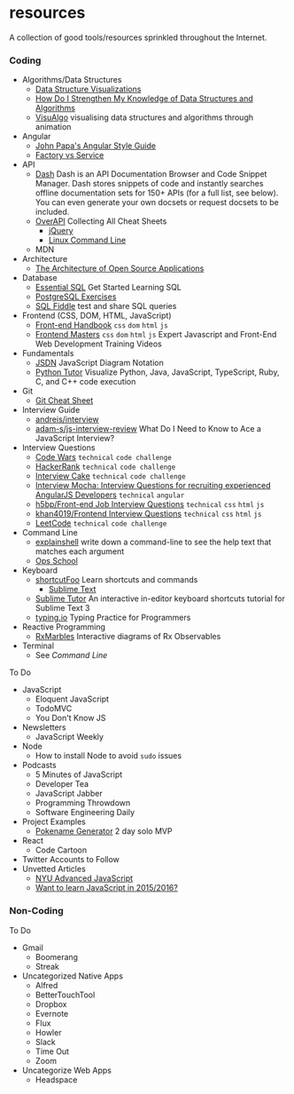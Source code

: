 # resources
A collection of good tools/resources sprinkled throughout the Internet.

### Coding

* Algorithms/Data Structures
  * [Data Structure Visualizations](https://www.cs.usfca.edu/~galles/visualization/Algorithms.html)
  * [How Do I Strengthen My Knowledge of Data Structures and Algorithms](http://www.forbes.com/sites/quora/2013/07/03/how-do-i-strengthen-my-knowledge-of-data-structures-and-algorithms/)
  * [VisuAlgo](http://visualgo.net/) visualising data structures and algorithms through animation
* Angular
  * [John Papa's Angular Style Guide](https://github.com/johnpapa/angular-styleguide)
  * [Factory vs Service](https://toddmotto.com/factory-versus-service)
* API
  * [Dash](https://kapeli.com/dash) Dash is an API Documentation Browser and Code Snippet Manager. Dash stores snippets of code and instantly searches offline documentation sets for 150+ APIs (for a full list, see below). You can even generate your own docsets or request docsets to be included.
  * [OverAPI](http://overapi.com/) Collecting All Cheat Sheets
    * [jQuery](http://overapi.com/jquery/)
    * [Linux Command Line](http://overapi.com/linux/)
  * MDN
* Architecture
  * [The Architecture of Open Source Applications](http://aosabook.org/en/index.html)
* Database
  * [Essential SQL](http://www.essentialsql.com/getting-started/) Get Started Learning SQL
  * [PostgreSQL Exercises](https://pgexercises.com/)
  * [SQL Fiddle](http://sqlfiddle.com/) test and share SQL queries
* Frontend (CSS, DOM, HTML, JavaScript)
  * [Front-end Handbook](http://www.frontendhandbook.com/) `css` `dom` `html` `js`
  * [Frontend Masters](https://frontendmasters.com/) `css` `dom` `html` `js` Expert Javascript and Front-End Web Development Training Videos
* Fundamentals
  * [JSDN](https://github.com/mindeavor/jsdn) JavaScript Diagram Notation
  * [Python Tutor](http://pythontutor.com/) Visualize Python, Java, JavaScript, TypeScript, Ruby, C, and C++ code execution
* Git
  * [Git Cheat Sheet](https://education.github.com/git-cheat-sheet-education.pdf)
* Interview Guide
  * [andreis/interview](https://github.com/andreis/interview)
  * [adam-s/js-interview-review](https://github.com/adam-s/js-interview-review) What Do I Need to Know to Ace a JavaScript Interview?
* Interview Questions
  * [Code Wars](http://www.codewars.com/) `technical` `code challenge`
  * [HackerRank](https://www.hackerrank.com/) `technical` `code challenge`
  * [Interview Cake](https://www.interviewcake.com/) `technical` `code challenge`
  * [Interview Mocha: Interview Questions for recruiting experienced AngularJS Developers](https://blog.interviewmocha.com/angularjs-interview-questions-for-experienced/) `technical` `angular`
  * [h5bp/Front-end Job Interview Questions](https://github.com/h5bp/Front-end-Developer-Interview-Questions) `technical` `css` `html` `js`
  * [khan4019/Frontend Interview Questions](https://github.com/khan4019/front-end-Interview-Questions) `technical` `css` `html` `js`
  * [LeetCode](https://leetcode.com/) `technical` `code challenge`
* Command Line
  * [explainshell](http://explainshell.com/) write down a command-line to see the help text that matches each argument
  * [Ops School](http://www.opsschool.org/en/latest/unix_101.html)
* Keyboard
  * [shortcutFoo](https://www.shortcutfoo.com/) Learn shortcuts and commands
    * [Sublime Text](https://www.shortcutfoo.com/app/dojos/sublime-text-3-mac)
  * [Sublime Tutor](https://sublimetutor.com/) An interactive in-editor keyboard shortcuts tutorial for Sublime Text 3
  * [typing.io](https://typing.io/) Typing Practice for Programmers
* Reactive Programming
  * [RxMarbles](http://rxmarbles.com/) Interactive diagrams of Rx Observables
* Terminal
  * See _Command Line_

To Do
* JavaScript
  * Eloquent JavaScript
  * TodoMVC
  * You Don't Know JS
* Newsletters
  * JavaScript Weekly
* Node
  * How to install Node to avoid `sudo` issues
* Podcasts
  * 5 Minutes of JavaScript
  * Developer Tea
  * JavaScript Jabber
  * Programming Throwdown
  * Software Engineering Daily
* Project Examples
  * [Pokename Generator](http://development.pokename.divshot.io/) 2 day solo MVP
* React
  * Code Cartoon
* Twitter Accounts to Follow
* Unvetted Articles
  * [NYU Advanced JavaScript](https://github.com/advanced-js/syllabus)
  * [Want to learn JavaScript in 2015/2016?](https://medium.com/@_cmdv_/i-want-to-learn-javascript-in-2015-e96cd85ad225)


### Non-Coding

To Do
* Gmail
  * Boomerang
  * Streak
* Uncategorized Native Apps
  * Alfred
  * BetterTouchTool
  * Dropbox
  * Evernote
  * Flux
  * Howler
  * Slack
  * Time Out
  * Zoom
* Uncategorize Web Apps
  * Headspace

